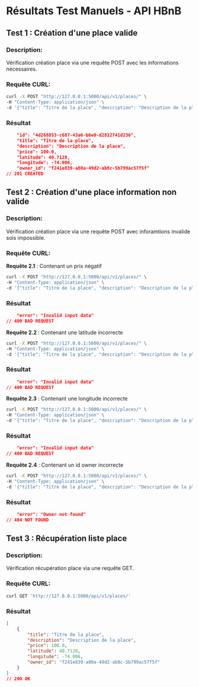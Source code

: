 # Résultats Test Manuels - API HBnB
## Test 1 : Création d'une place valide
### Description:
Vérification création place via une requête POST avec les informations nécessaires.
### Requête CURL:
```bash
curl -X POST "http://127.0.0.1:5000/api/v1/places/" \
-H "Content-Type: application/json" \
-d '{"title": "Titre de la place", "description": "Description de la place", "price": 100.0, "latitude": 40.7128, "longitude": -74.0060, "owner_id": "f241e839-a80a-49d2-ab8c-5b799ac57f5f"}'
```
### Résultat
```json
    "id": "4d268853-c687-43a6-b6e0-d2812741d236",
    "title": "Titre de la place",
    "description": "Description de la place",
    "price": 100.0,
    "latitude": 40.7128,
    "longitude": -74.006,
    "owner_id": "f241e839-a80a-49d2-ab8c-5b799ac57f5f"
// 201 CREATED
```
## Test 2 : Création d'une place information non valide
### Description:
Vérification création place via une requête POST avec inforamtions invalide sois impossible.
### Requête CURL:
**Requête 2.1** : Contenant un prix négatif
```bash
curl -X POST "http://127.0.0.1:5000/api/v1/places/" \
-H "Content-Type: application/json" \
-d '{"title": "Titre de la place", "description": "Description de la place", "price": -100.0, "latitude": 40.7128, "longitude": -74.0060, "owner_id": "f241e839-a80a-49d2-ab8c-5b799ac57f5f"}'
```
### Résultat
```json
    "error": "Invalid input data"
// 400 BAD REQUEST
```
**Requête 2.2** : Contenant une latitude incorrecte
```bash
curl -X POST "http://127.0.0.1:5000/api/v1/places/" \
-H "Content-Type: application/json" \
-d '{"title": "Titre de la place", "description": "Description de la place", "price": 100.0, "latitude": 91.0000, "longitude": -74.0060, "owner_id": "f241e839-a80a-49d2-ab8c-5b799ac57f5f"}'
```
### Résultat
```json
    "error": "Invalid input data"
// 400 BAD REQUEST
```
**Requête 2.3** : Contenant une longitude incorrecte
```bash
curl -X POST "http://127.0.0.1:5000/api/v1/places/" \
-H "Content-Type: application/json" \
-d '{"title": "Titre de la place", "description": "Description de la place", "price": 100.0, "latitude": 89.1200, "longitude": -182.0304, "owner_id": "f241e839-a80a-49d2-ab8c-5b799ac57f5f"}'
```
### Résultat
```json
    "error": "Invalid input data"
// 400 BAD REQUEST
```
**Requête 2.4** : Contenant un id owner incorrecte
```bash
curl -X POST "http://127.0.0.1:5000/api/v1/places/" \
-H "Content-Type: application/json" \
-d '{"title": "Titre de la place", "description": "Description de la place", "price": 100.0, "latitude": 89.1200, "longitude": -71.0987, "owner_id": "f241e839-a80a-49d2-ab8c-5b799ac5767f"}'
```
### Résultat
```json
    "error": "Owner not found"
// 404 NOT FOUND
```
## Test 3 : Récupération liste place
### Description:
Vérification récupération place via une requête GET.
### Requête CURL:
```bash
curl GET 'http://127.0.0.1:5000/api/v1/places/'
```
### Résultat
```json
[
    {
        "title": "Titre de la place",
        "description": "Description de la place",
        "price": 100.0,
        "latitude": 40.7128,
        "longitude": -74.006,
        "owner_id": "f241e839-a80a-49d2-ab8c-5b799ac57f5f"
    }
]
// 20O OK
```